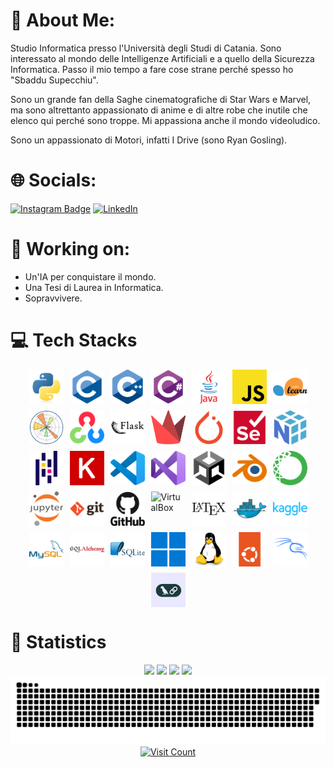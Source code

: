 # 💫 About Me:
Studio Informatica presso l'Università degli Studi di Catania. Sono interessato al mondo delle Intelligenze Artificiali e a quello della Sicurezza Informatica. Passo il mio tempo a fare cose strane perché spesso ho "Sbaddu Supecchiu".

Sono un grande fan della Saghe cinematografiche di Star Wars e Marvel, ma sono altrettanto appassionato di anime e di altre robe che inutile che elenco qui perché sono troppe. Mi appassiona anche il mondo videoludico.

Sono un appassionato di Motori, infatti I Drive (sono Ryan Gosling).



# 🌐 Socials:
[![Instagram Badge](https://img.shields.io/badge/Instagram-E4405F?style=for-the-badge&logo=instagram&logoColor=white)](https://www.instagram.com/giuseppe_bellamacina/)
[![LinkedIn](https://img.shields.io/badge/LinkedIn-%230077B5.svg?style=for-the-badge&logo=linkedin&logoColor=white)](https://www.linkedin.com/in/giuseppe-bellamacina-739b03204/)



# 🚀 Working on:
- Un'IA per conquistare il mondo.
- Una Tesi di Laurea in Informatica.
- Sopravvivere.



# 💻 Tech Stacks
<div style="display: flex; flex-wrap: wrap; gap: 10px; justify-content: center;">
    <img src="assets/img/python-original.svg" alt="Python" title="Python" width="55" height="55">
    <img src="assets/img/c-original.svg" alt="C" title="C" width="55" height="55">
    <img src="assets/img/cplusplus-original.svg" alt="C++" title="C++" width="55" height="55">
    <img src="assets/img/csharp-original.svg" alt="C#" title="C#" width="55" height="55">
    <img src="assets/img/java-original-wordmark.svg" alt="Java" title="Java" width="55" height="55">
    <img src="assets/img/js.png" alt="Javascript" title="Javascript" width="55" height="55">
    <img src="assets/img/scikitlearn-original.svg" alt="Sklearn" title="Sklearn" width="55" height="55">
    <img src="assets/img/matplotlib-original.svg" alt="Matplotlib" title="Matplotlib" width="55" height="55">
    <img src="assets/img/opencv-original.svg" alt="OpenCV" title="OpenCV" width="55" height="55">
    <img src="assets/img/flask-original-wordmark.svg" alt="Flask" title="Flask" width="55" height="55">
    <img src="assets/img/streamlit-mark-color.svg" alt="Streamlit" title="Streamlit" width="55" height="55">
    <img src="assets/img/pytorch-original.svg" alt="Pytorch" title="Pytorch" width="55" height="55">
    <img src="assets/img/selenium-original.svg" alt="Selenium" title="Selenium" width="55" height="55">
    <img src="assets/img/numpy-original.svg" alt="Numpy" title="Numpy" width="55" height="55">
    <img src="assets/img/pandas-original.svg" alt="Pandas" title="Pandas" width="55" height="55">
    <img src="assets/img/keras-original.svg" alt="Keras" title="Keras" width="55" height="55">
    <img src="assets/img/vscode-original.svg" alt="VSCode" title="VSCode" width="55" height="55">
    <img src="assets/img/visualstudio-original.svg" alt="Visual Studio" title="Visual Studio" width="55" height="55">
    <img src="assets/img/unity-original.svg" alt="Unity" title="Unity" width="55" height="55">
    <img src="assets/img/blender-original.svg" alt="Blender" title="Blender" width="55" height="55">
    <img src="assets/img/anaconda-original.svg" alt="Conda" title="Conda" width="55" height="55">
    <img src="assets/img/jupyter-original-wordmark.svg" alt="Jupyter" title="Jupyter" width="55" height="55">
    <img src="assets/img/git-original-wordmark.svg" alt="Git" title="Git" width="55" height="55">
    <img src="assets/img/github-original-wordmark.svg" alt="GitHub" title="GitHub" width="55" height="55">
    <img src="https://banner2.cleanpng.com/20190501/xvt/kisspng-computer-icons-virtualbox-portable-network-graphic-virtualbox-icon-of-line-style-available-in-svg-5cca247f73f9e3.6112721115567514874751.jpg" alt="VirtualBox" title="VirtualBox" width="55" height="55">
    <img src="assets/img/latex-original.svg" alt="Latex" title="Latex" width="55" height="55">
    <img src="assets/img/docker-original.svg" alt="Docker" title="Docker" width="55" height="55">
    <img src="assets/img/kaggle-original-wordmark.svg" alt="Kaggle" title="Kaggle" width="55" height="55">
    <img src="assets/img/mysql-original-wordmark.svg" alt="MySQL" title="MySQL" width="55" height="55">
    <img src="assets/img/sqlalchemy-original-wordmark.svg" alt="SQLAlchemy" title="SQLAlchemy" width="55" height="55">
    <img src="assets/img/sqlite-original-wordmark.svg" alt="SQLite" title="SQLite" width="55" height="55">
    <img src="assets/img/windows11-original.svg" alt="Windows" title="Windows" width="55" height="55">
    <img src="assets/img/linux-original.svg" alt="Linux" title="Linux" width="55" height="55">
    <img src="assets/img/ubuntu-original.svg" alt="Ubuntu" title="Ubuntu" width="55" height="55">
    <img src="assets/img/kalilinux-original-wordmark.svg" alt="Kali Linux" title="Kali Linux" width="55" height="55">
    <img src="assets/img/langchain.jpg" alt="LangChain" title="LangChain" width="55" height="55">
</div>



# 🧪 Statistics
<center>
	<img src=https://github-profile-trophy.vercel.app/?username=GiuseppeBellamacina&title=MultipleLang,Repositories,Stars,Commits,Experience,Followers&theme=darkhub />
	<div style="display: inline-block;">
		<img src=https://github-readme-stats.vercel.app/api?username=GiuseppeBellamacina&show_icons=true&count_private=true&theme=tokyonight />
		<img src=https://github-readme-stats.vercel.app/api/top-langs/?username=GiuseppeBellamacina&size_weight=0.01&count_weight=0.4&langs_count=20&hide=batchfile,shell,makefile&layout=compact&theme=tokyonight />
	</div>
	<img src=https://github-profile-summary-cards.vercel.app/api/cards/profile-details?username=GiuseppeBellamacina&theme=github_dark />
</center>



<div align="center">
 <img width="1000" src="assets/github-snake.svg" alt="snake"/>
</div>

<div align="center">
    <a href="https://visitcount.itsvg.in/api?id=GiuseppeBellamacina&icon=10&color=12">
        <img src="https://visitcount.itsvg.in/api?id=GiuseppeBellamacina&icon=10&color=12" alt="Visit Count"/>
    </a>
</div>
